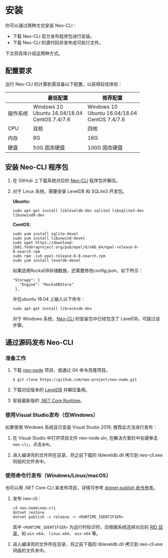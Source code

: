 #  安装

你可以通过两种方式安装 Neo-CLI：

- 下载 Neo-CLI 官方发布程序包进行安装。
- 下载 Neo-CLI 的源代码并发布成可执行文件。

下文将具体介绍这两种方式。

## 配置要求

运行 Neo-CLI 的计算机需具备以下配置，以获得较佳体验：

|          | 最低配置                                             | 推荐配置                                             |
| -------- | ---------------------------------------------------- | ---------------------------------------------------- |
| 操作系统 | Windows 10<br/>Ubuntu 16.04/18.04<br/>CentOS 7.4/7.6 | Windows 10<br/>Ubuntu 16.04/18.04<br/>CentOS 7.4/7.6 |
| CPU      | 双核                                                 | 四核                                                 |
| 内存     | 8G                                                   | 16G                                                  |
| 硬盘     | 50G 固态硬盘                                         | 100G 固态硬盘                                        |

## 安装 Neo-CLI 程序包

1. 在 GitHub 上下载系统对应的 [Neo-CLI](https://github.com/neo-project/neo-node/releases) 程序包并解压。

2. 对于 Linux 系统，需要安装 LevelDB 和 SQLite3 开发包。

   **Ubuntu:**

   ```
   sudo apt-get install libleveldb-dev sqlite3 libsqlite3-dev libunwind8-dev
   ```
   
   **CentOS:**

   ```
   sudo yum install sqlite-devel
   sudo yum install libunwind-devel
   sudo wget https://download-ib01.fedoraproject.org/pub/epel/6/x86_64/epel-release-6-8.noarch.rpm
   sudo rpm -ivh epel-release-6-8.noarch.rpm
   sudo yum install leveldb-devel
   ```

   如果选用RocksDB存储数据，还需要修改config.json，如下所示：

   ```
   "Storage": {
      "Engine": "RocksDBStore"
    },
   ```

    并在ubuntu 18.04 上输入以下命令：

   ```
   sudo apt-get install librocksdb-dev
   ```

   对于 Windows 系统，[Neo-CLI](https://github.com/neo-project/neo-cli/releases) 的安装包中已经包含了 LevelDB，可跳过该步骤。  


## 通过源码发布 Neo-CLI

### 准备工作

1. 下载 [neo-node](https://github.com/neo-project/neo-node) 项目，或通过 Git 命令克隆项目。

   ```
   $ git clone https://github.com/neo-project/neo-node.git
   ```

2. 下载对应版本的 [LevelDB](https://github.com/neo-ngd/leveldb/releases) 并解压备用。

3. 安装最新版的 [.NET Core Runtime](https://dotnet.microsoft.com/download/dotnet-core/current/runtime)。

### 使用Visual Studio发布（仅Windows）

如果使用 Windows 系统且已安装 Visual Studio 2019, 推荐此方法进行发布：

1. 在 Visual Studio 中打开项目文件 neo-node.sln, 在解决方案栏中右键单击 `neo-cli`，点击`发布`。

2. 进入编译完的文件所在目录，将之前下载的 libleveldb.dll 拷贝到 neo-cli.exe 同级的文件夹中。

### 使用命令行发布（Windows/Linux/macOS）

也可以用 .NET Core CLI 来发布项目，详情可参考 [dotnet publish 命令参考](https://docs.microsoft.com/zh-cn/dotnet/core/tools/dotnet-publish)。

1. 发布 neo-cli：

   ```
   cd neo-node\neo-cli
   dotnet restore
   dotnet publish -c release -r <RUNTIME_IDENTIFIER>
   ```
   
   其中 `<RUNTIME_IDENTIFIER>` 为运行时标识符，应根据系统选择对应的 [RID 目录](https://docs.microsoft.com/zh-cn/dotnet/core/rid-catalog)，如 `win-x64`、 `linux-x64`、 `osx-x64` 等。
   
2. 进入编译完的文件所在目录，将之前下载的 libleveldb.dll 拷贝到 neo-cli.exe 同级的文件夹中。

